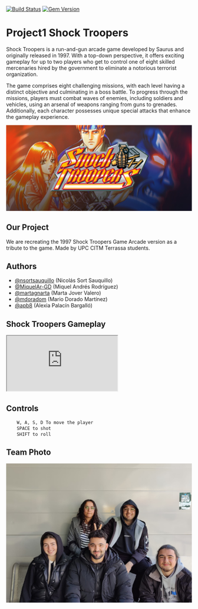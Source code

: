 [![Build Status](https://travis-ci.org/pages-themes/cayman.svg?branch=master)](https://travis-ci.org/pages-themes/cayman) [![Gem Version](https://badge.fury.io/rb/jekyll-theme-cayman.svg)](https://badge.fury.io/rb/jekyll-theme-cayman)

# Project1 Shock Troopers

Shock Troopers is a run-and-gun arcade game developed by Saurus and originally released in 1997. With a top-down perspective, it offers exciting gameplay for up to two players who get to control one of eight skilled mercenaries hired by the government to eliminate a notorious terrorist organization.

The game comprises eight challenging missions, with each level having a distinct objective and culminating in a boss battle. To progress through the missions, players must combat waves of enemies, including soldiers and vehicles, using an arsenal of weapons ranging from guns to grenades. Additionally, each character possesses unique special attacks that enhance the gameplay experience.

![](img/shock_troopers.jpg)

## Our Project

We are recreating the 1997 Shock Troopers Game Arcade version as a tribute to the game. Made by UPC CITM Terrassa students.

## Authors

- [@nsortsauquillo](https://www.github.com/nsortsauquillo) (Nicolás Sort Sauquillo)
- [@MiquelAr-GD](https://www.github.com/MiquelAr-GD)       (Miquel Andrés Rodríguez)
- [@martagnarta](https://www.github.com/martagnarta)       (Marta Jover Valero)
- [@mdoradom](https://www.github.com/mdoradom)             (Mario Dorado Martínez)
- [@apb8](https://www.github.com/apb8)                     (Alexia Palacín Bargalló)


## Shock Troopers Gameplay

<iframe src="https://www.youtube.com/watch?v=dQw4w9WgXcQ"></iframe>

## Controls

```
    W, A, S, D To move the player
    SPACE to shot
    SHIFT to roll
```

## Team Photo

![](img/teamphoto.jpeg)
